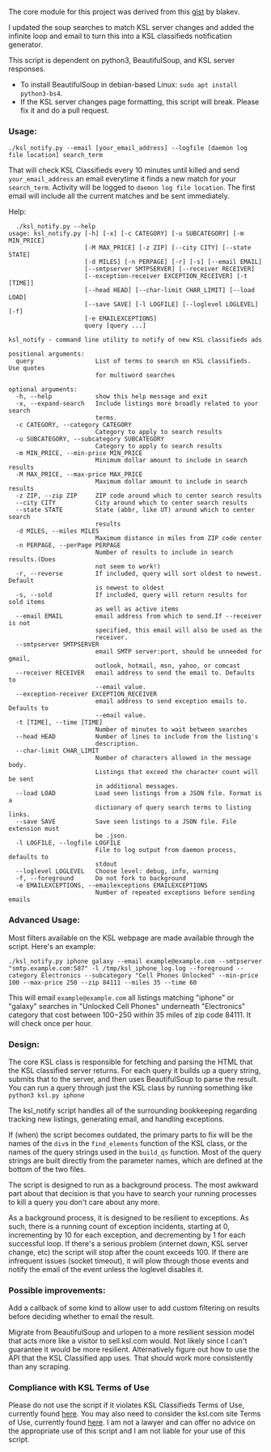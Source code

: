 The core module for this project was derived from this [gist](https://gist.github.com/blakev/a6bbe3b5a861d64c6e36) by blakev.

I updated the soup searches to match KSL server changes and added the infinite loop and email to turn this into a KSL classifieds notification generator.

This script is dependent on python3, BeautifulSoup, and KSL server responses. 
- To install BeautifulSoup in debian-based Linux: `sudo apt install python3-bs4`.
- If the KSL server changes page formatting, this script will break. Please fix it and do a pull request.


### Usage:

`./ksl_notify.py --email [your_email_address] --logfile [daemon log file location] search_term`

That will check KSL Classifieds every 10 minutes until killed and send `your_email_address` an email everytime it finds a new match for your `search_term`. Activity will be logged to `daemon log file location`. The first email will include all the current matches and be sent immediately.

Help:
```
  ./ksl_notify.py --help
usage: ksl_notify.py [-h] [-x] [-c CATEGORY] [-u SUBCATEGORY] [-m MIN_PRICE]
                     [-M MAX_PRICE] [-z ZIP] [--city CITY] [--state STATE]
                     [-d MILES] [-n PERPAGE] [-r] [-s] [--email EMAIL]
                     [--smtpserver SMTPSERVER] [--receiver RECEIVER]
                     [--exception-receiver EXCEPTION_RECEIVER] [-t [TIME]]
                     [--head HEAD] [--char-limit CHAR_LIMIT] [--load LOAD]
                     [--save SAVE] [-l LOGFILE] [--loglevel LOGLEVEL] [-f]
                     [-e EMAILEXCEPTIONS]
                     query [query ...]

ksl_notify - command line utility to notify of new KSL classifieds ads

positional arguments:
  query                 List of terms to search on KSL classifieds. Use quotes
                        for multiword searches

optional arguments:
  -h, --help            show this help message and exit
  -x, --expand-search   Include listings more broadly related to your search
                        terms.
  -c CATEGORY, --category CATEGORY
                        Category to apply to search results
  -u SUBCATEGORY, --subcategory SUBCATEGORY
                        Category to apply to search results
  -m MIN_PRICE, --min-price MIN_PRICE
                        Minimum dollar amount to include in search results
  -M MAX_PRICE, --max-price MAX_PRICE
                        Maximum dollar amount to include in search results
  -z ZIP, --zip ZIP     ZIP code around which to center search results
  --city CITY           City around which to center search results
  --state STATE         State (abbr, like UT) around which to center search
                        results
  -d MILES, --miles MILES
                        Maximum distance in miles from ZIP code center
  -n PERPAGE, --perPage PERPAGE
                        Number of results to include in search results.(Does
                        not seem to work!)
  -r, --reverse         If included, query will sort oldest to newest. Default
                        is newest to oldest
  -s, --sold            If included, query will return results for sold items
                        as well as active items
  --email EMAIL         email address from which to send.If --receiver is not
                        specified, this email will also be used as the
                        receiver.
  --smtpserver SMTPSERVER
                        email SMTP server:port, should be unneeded for gmail,
                        outlook, hotmail, msn, yahoo, or comcast
  --receiver RECEIVER   email address to send the email to. Defaults to
                        --email value.
  --exception-receiver EXCEPTION_RECEIVER
                        email address to send exception emails to. Defaults to
                        --email value.
  -t [TIME], --time [TIME]
                        Number of minutes to wait between searches
  --head HEAD           Number of lines to include from the listing's
                        description.
  --char-limit CHAR_LIMIT
                        Number of characters allowed in the message body.
                        Listings that exceed the character count will be sent
                        in additional messages.
  --load LOAD           Load seen listings from a JSON file. Format is a
                        dictionary of query search terms to listing links.
  --save SAVE           Save seen listings to a JSON file. File extension must
                        be .json.
  -l LOGFILE, --logfile LOGFILE
                        File to log output from daemon process, defaults to
                        stdout
  --loglevel LOGLEVEL   Choose level: debug, info, warning
  -f, --foreground      Do not fork to background
  -e EMAILEXCEPTIONS, --emailexceptions EMAILEXCEPTIONS
                        Number of repeated exceptions before sending emails
```

### Advanced Usage:

Most filters available on the KSL webpage are made available through the script. Here's an example:

```
./ksl_notify.py iphone galaxy --email example@example.com --smtpserver "smtp.example.com:587" -l /tmp/ksl_iphone_log.log --foreground --category Electronics --subcategory "Cell Phones Unlocked" --min-price 100 --max-price 250 --zip 84111 --miles 35 --time 60
```

This will email `example@example.com` all listings matching "iphone" or "galaxy" searches in "Unlocked Cell Phones" underneath "Electronics" category that cost between $100-$250 within 35 miles of zip code 84111. It will check once per hour.

### Design:

The core KSL class is responsible for fetching and parsing the HTML that the KSL classified server returns. For each query it builds up a query string, submits that to the server, and then uses BeautifulSoup to parse the result. You can run a query through just the KSL class by running something like `python3 ksl.py iphone`

The ksl_notify script handles all of the surrounding bookkeeping regarding tracking new listings, generating email, and handling exceptions.

If (when) the script becomes outdated, the primary parts to fix will be the names of the `div`s in the `find_elements` function of the KSL class, or the names of the query strings used in the `build_qs` function. Most of the query strings are built directly from the parameter names, which are defined at the bottom of the two files. 

The script is designed to run as a background process. The most awkward part about that decision is that you have to search your running processes to kill a query you don't care about any more.

As a background process, it is designed to be resilient to exceptions. As such, there is a running count of exception incidents, starting at 0, incrementing by 10 for each exception, and decrementing by 1 for each successful loop. If there's a serious problem (internet down, KSL server change, etc) the script will stop after the count exceeds 100. If there are infrequent issues (socket timeout), it will plow through those events and notify the email of the event unless the loglevel disables it.

### Possible improvements:

Add a callback of some kind to allow user to add custom filtering on results before deciding whether to email the result.

Migrate from BeautifulSoup and urlopen to a more resilient session model that acts more like a visitor to sell.ksl.com would. Not likely since I can't guarantee it would be more resilient. Alternatively figure out how to use the API that the KSL Classified app uses. That should work more consistently than any scraping.

### Compliance with KSL Terms of Use

Please do not use the script if it violates KSL Classifieds Terms of Use, currently found [here](http://www.ksl.com/?nid=391&sid=848020). You may also need to consider the ksl.com site Terms of Use, currently found [here](http://www.ksl.com/?sid=95313&nid=250). I am not a lawyer and can offer no advice on the appropriate use of this script and I am not liable for your use of this script.
